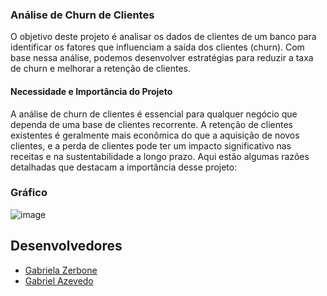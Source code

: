 ### Análise de Churn de Clientes

O objetivo deste projeto é analisar os dados de clientes de um banco para identificar os fatores que influenciam a saída dos clientes (churn). Com base nessa análise, podemos desenvolver estratégias para reduzir a taxa de churn e melhorar a retenção de clientes.



#### Necessidade e Importância do Projeto

A análise de churn de clientes é essencial para qualquer negócio que dependa de uma base de clientes recorrente. A retenção de clientes existentes é geralmente mais econômica do que a aquisição de novos clientes, e a perda de clientes pode ter um impacto significativo nas receitas e na sustentabilidade a longo prazo. Aqui estão algumas razões detalhadas que destacam a importância desse projeto:


### Gráfico
![image](https://github.com/user-attachments/assets/d60948cd-fa19-422e-9f9c-53adc785be9a)


## Desenvolvedores
 - [Gabriela Zerbone](https://github.com/gzerbone)
 - [Gabriel Azevedo](https://github.com/GabrielAzevedoo)
